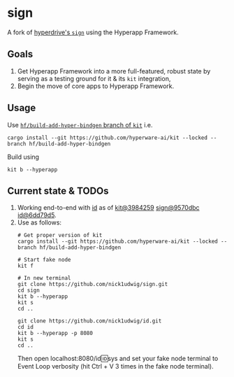 # sign

A fork of [hyperdrive's `sign`](https://github.com/hyperware-ai/hyperdrive/tree/4d5223758087d2813f3598c69907306e953dbab1/hyperdrive/packages/sign) using the Hyperapp Framework.

## Goals

1. Get Hyperapp Framework into a more full-featured, robust state by serving as a testing ground for it & its `kit` integration,
2. Begin the move of core apps to Hyperapp Framework.

## Usage

Use [`hf/build-add-hyper-bindgen` branch of `kit`](https://github.com/hyperware-ai/kit/pull/312) i.e.
```
cargo install --git https://github.com/hyperware-ai/kit --locked --branch hf/build-add-hyper-bindgen
```

Build using
```
kit b --hyperapp
```

## Current state & TODOs

1. Working end-to-end with [id](https://github.com/nick1udwig/id) as of [kit@3984259](https://github.com/hyperware-ai/kit/pull/312/commits/39842593e3cd4288823da93bff3658d7e1fdd84a) [sign@9570dbc](https://github.com/nick1udwig/sign/commit/9570dbc9cb0fbcd49eab9af692b1689dd5b23d2d) [id@6dd79d5](https://github.com/nick1udwig/id/commit/6dd79d591c1b98bbdc237c1558e6604136f12178).
2. Use as follows:
   ```
   # Get proper version of kit
   cargo install --git https://github.com/hyperware-ai/kit --locked --branch hf/build-add-hyper-bindgen

   # Start fake node
   kit f

   # In new terminal
   git clone https://github.com/nick1udwig/sign.git
   cd sign
   kit b --hyperapp
   kit s
   cd ..

   git clone https://github.com/nick1udwig/id.git
   cd id
   kit b --hyperapp -p 8080
   kit s
   cd ..
   ```
   Then open localhost:8080/id:id:sys and set your fake node terminal to Event Loop verbosity (hit Ctrl + V 3 times in the fake node terminal).
